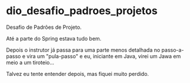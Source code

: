 # dio_desafio_padroes_projetos
Desafio de Padrões de Projeto.

Até a parte do Spring estava tudo bem.

Depois o instrutor já passa para uma parte menos detalhada no passo-a-passo e vira um "pula-passo" e eu, iniciante em Java, virei um Jawa em meio a um tiroteio...

Talvez eu tente entender depois, mas fiquei muito perdido.
